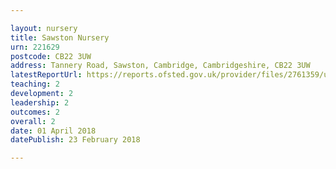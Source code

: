 ```yaml
---

layout: nursery
title: Sawston Nursery
urn: 221629
postcode: CB22 3UW
address: Tannery Road, Sawston, Cambridge, Cambridgeshire, CB22 3UW
latestReportUrl: https://reports.ofsted.gov.uk/provider/files/2761359/urn/221629.pdf
teaching: 2
development: 2
leadership: 2
outcomes: 2
overall: 2
date: 01 April 2018 
datePublish: 23 February 2018

---
```

